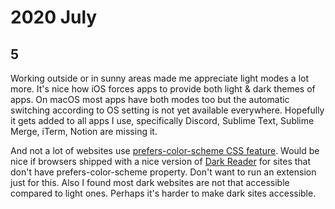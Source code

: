 # 2020 July

## 5

Working outside or in sunny areas made me appreciate light modes a lot more. It's nice how iOS forces apps to provide both light & dark themes of apps. On macOS most apps have both modes too but the automatic switching according to OS setting is not yet available everywhere. Hopefully it gets added to all apps I use, specifically Discord, Sublime Text, Sublime Merge, iTerm, Notion are missing it.

And not a lot of websites use [prefers-color-scheme CSS feature](https://developer.mozilla.org/en-US/docs/Web/CSS/@media/prefers-color-scheme). Would be nice if browsers shipped with a nice version of [Dark Reader](https://darkreader.org/) for sites that don't have prefers-color-scheme property. Don't want to run an extension just for this. Also I found most dark websites are not that accessible compared to light ones. Perhaps it's harder to make dark sites accessible.

